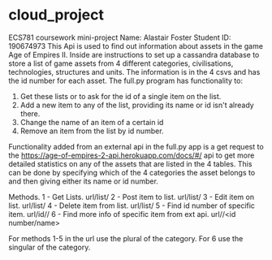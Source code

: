 # cloud_project
ECS781 coursework mini-project 
Name: Alastair Foster
Student ID: 190674973
This Api is used to find out information about assets in the game Age of Empires II.
Inside are instructions to set up a cassandra database to store a list of game assets from 4 different categories, civilisations, technologies, structures and units. The information is in the 4 csvs and has the id number for each asset.
The full.py program has functionality to:
1. Get these lists or to ask for the id of a single item on the list.
2. Add a new item to any of the list, providing its name or id isn't already there.
3. Change the name of an item of a certain id
4. Remove an item from the list by id number.

Functionality added from an external api in the full.py app is a get request to the https://age-of-empires-2-api.herokuapp.com/docs/#/ api to get more detailed statistics on any of the assets that are listed in the 4 tables. This can be done by specifying which of the 4 categories the asset belongs to and then giving either its name or id number.


Methods.
1 - Get Lists. url/list/<category>
2 - Post item to list. url/list/<category>
3 - Edit item on list. url/list/<category>
4 - Delete item from list. url/list/<category>
5 - Find id number of specific item. url/id/<category>/<name>
6 - Find more info of specific item from ext api. url/<category>/<id number/name>
  
For methods 1-5 in the url use the plural of the category. For 6 use the singular of the category.
